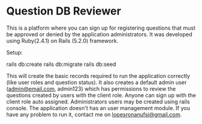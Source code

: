 # Question DB Reviewer

This is a platform where you can sign up for registering questions that must be approved or denied by the application administrators.
It was developed using Ruby(2.4.1) on Rails (5.2.0) framework.

Setup:

rails db:create 
rails db:migrate
rails db:seed

This will create the basic records required to run the application correctly (like user roles and question status). It also creates a default admin user (admin@email.com, admin123) which has permissions to review the questions created by users with the client role. Anyone can sign up with the client role auto assigned.
Administrators users may be created using rails console. The application doesn't has an user management module.
If you have any problem to run it, contact me on lopesronanufsj@gmail.com.